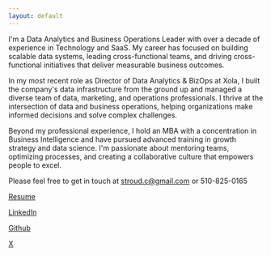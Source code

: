 ```yaml
---
layout: default
---
```


I'm a Data Analytics and Business Operations Leader with over a decade of experience in Technology and SaaS. My career has focused on building scalable data systems, leading cross-functional teams, and driving cross-functional initiatives that deliver measurable business outcomes.

In my most recent role as Director of Data Analytics & BizOps at Xola, I built the company's data infrastructure from the ground up and managed a diverse team of data, marketing, and operations professionals. I thrive at the intersection of data and business operations, helping organizations make informed decisions and solve complex challenges.

Beyond my professional experience, I hold an MBA with a concentration in Business Intelligence and have pursued advanced training in growth strategy and data science. I'm passionate about mentoring teams, optimizing processes, and creating a collaborative culture that empowers people to excel.

Please feel free to get in touch at stroud.c@gmail.com or 510-825-0165

[Resume](./Chris_Stroud_Resume.pdf)

[LinkedIn](https://www.linkedin.com/in/chrisstroud)

[Github](https://github.com/chrisstroud)

[X](https://x.com/ChrisRStroud)





